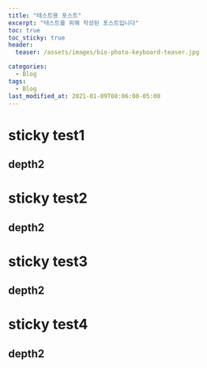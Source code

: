 ```yaml
---
title: "테스트용 포스트"
excerpt: "테스트를 위해 작성된 포스트입니다"
toc: true
toc_sticky: true
header:
  teaser: /assets/images/bio-photo-keyboard-teaser.jpg

categories:
  - Blog
tags:
  - Blog
last_modified_at: 2021-01-09T08:06:00-05:00
---
```


# sticky test1

## depth2

# sticky test2

## depth2

# sticky test3

## depth2

# sticky test4

## depth2
